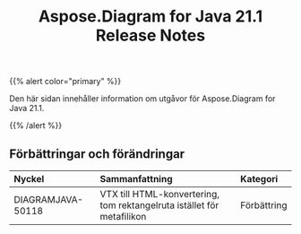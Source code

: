 ﻿---
title: Aspose.Diagram for Java 21.1 Release Notes
type: docs
weight: 12
url: /sv/java/aspose-diagram-for-java-21-1-release-notes/
---
{{% alert color="primary" %}}

Den här sidan innehåller information om utgåvor för Aspose.Diagram for Java 21.1.

{{% /alert %}}
## **Förbättringar och förändringar**  ##

|**Nyckel**|**Sammanfattning**|**Kategori**|
|:- |:- |:- |
|DIAGRAMJAVA-50118|VTX till HTML-konvertering, tom rektangelruta istället för metafilikon|Förbättring|

